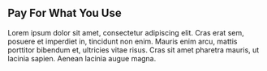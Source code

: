 Pay For What You Use
--------------------------------------------------
Lorem ipsum dolor sit amet, consectetur adipiscing elit. Cras erat sem, posuere et imperdiet in, tincidunt non enim. Mauris enim arcu, mattis porttitor bibendum et, ultricies vitae risus. Cras sit amet pharetra mauris, ut lacinia sapien. Aenean lacinia augue magna.
